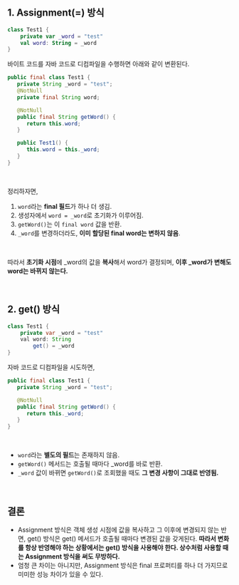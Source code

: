## 1. Assignment(=) 방식

```kotlin
class Test1 {
    private var _word = "test"
    val word: String = _word
}
```

바이트 코드를 자바 코드로 디컴파일을 수행하면 아래와 같이 변환된다.

```java
public final class Test1 {
   private String _word = "test";
   @NotNull
   private final String word;

   @NotNull
   public final String getWord() {
      return this.word;
   }

   public Test1() {
      this.word = this._word;
   }
}
```

<br>

정리하자면, 

1. `word`라는 **final 필드**가 하나 더 생김.
2. 생성자에서 `word = _word`로 초기화가 이루어짐.
3. `getWord()`는 이 `final word` 값을 반환.
4. `_word`를 변경하더라도, **이미 할당된 final word는 변하지 않음**.

<br>

따라서 **초기화 시점**에 _word의 값을 **복사**해서 word가 결정되며, **이후 _word가 변해도 word는 바뀌지 않는다.**

<br>

## 2. get() 방식

```java
class Test1 {
    private var _word = "test"
    val word: String
        get() = _word
}
```

자바 코드로 디컴파일을 시도하면, 

```java
public final class Test1 {
   private String _word = "test";

   @NotNull
   public final String getWord() {
      return this._word;
   }
}
```
<br>

- `word`라는 **별도의 필드**는 존재하지 않음.
- `getWord()` 메서드는 호출될 때마다 _word를 바로 반환.
- `_word` 값이 바뀌면 `getWord()`로 조회했을 때도 **그 변경 사항이 그대로 반영됨.**

<br>

## 결론

- Assignment 방식은 객체 생성 시점에 값을 복사하고 그 이후에 변경되지 않는 반면, get() 방식은 get() 메서드가 호출될 때마다 변경된 값을 갖게된다. **따라서 변화를 항상 반영해야 하는 상황에서는 get() 방식을 사용해야 한다. 상수처럼 사용할 때는 Assignment 방식을 써도 무방하다.**
- 엄청 큰 차이는 아니지만, Assignment 방식은 final 프로퍼티를 하나 더 가지므로 미미한 성능 차이가 있을 수 있다.
